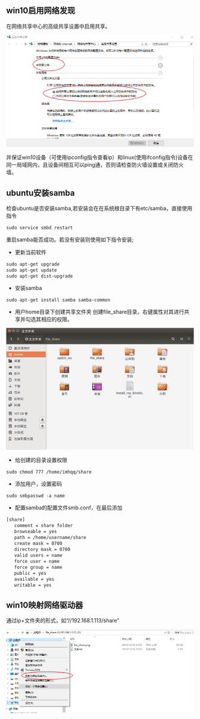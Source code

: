 ## win10启用网络发现

在网络共享中心的高级共享设置中启用共享。

![title](https://raw.githubusercontent.com/XQLong/Image-Hosting/master/gitnote/2019/12/16/1576501190212-1576501190567.png)

并保证win10设备（可使用ipconfig指令查看ip）和linux(使用ifconfig指令)设备在同一局域网内，且设备间相互可以ping通，否则请检查防火墙设置或关闭防火墙。

## ubuntu安装samba

检查ubuntu是否安装samba,若安装会在在系统根目录下有etc/samba，直接使用指令
```
sudo service smbd restart
```
重启samba能否成功。若没有安装则使用如下指令安装;

- 更新当前软件
```
sudo apt-get upgrade 
sudo apt-get update 
sudo apt-get dist-upgrade
```
- 安装samba
```
sudo apt-get install samba samba-common
```

- 用户home目录下创建共享文件夹
创建file_share目录，右键属性对其进行共享并勾选其相应的权限。

![title](https://raw.githubusercontent.com/XQLong/Image-Hosting/master/gitnote/2019/12/16/1576502595872-1576502595880.png)

- 给创建的目录设置权限

```
sudo chmod 777 /home/imhqq/share
```
- 添加用户，设置密码
```
sudo smbpasswd -a name
```
- 配置samba的配置文件smb.conf，在最后添加
```
[share]
   comment = share folder
   browseable = yes
   path = /home/username/share
   create mask = 0700
   directory mask = 0700
   valid users = name
   force user = name
   force group = name
   public = yes
   available = yes
   writable = yes
```

## win10映射网络驱动器

通过ip+文件夹的形式，如“//192.168.1.113/share”

![title](https://raw.githubusercontent.com/XQLong/Image-Hosting/master/gitnote/2019/12/17/1576549431197-1576549431340.png)

